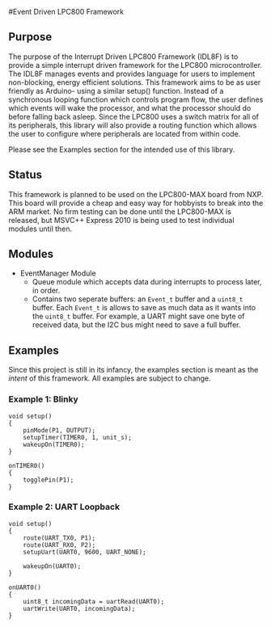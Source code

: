 #Event Driven LPC800 Framework

## Purpose
The purpose of the Interrupt Driven LPC800 Framework (IDL8F) is to provide a 
simple interrupt driven framework for the LPC800 microcontroller. The IDL8F
manages events and provides language for users to implement
non-blocking, energy efficient solutions. This framework aims to be as user
friendly as Arduino- using a similar setup() function. Instead of a synchronous
looping function which controls program flow, the user defines which events will
wake the processor, and what the processor should do before falling back asleep. 
Since the LPC800 uses a switch matrix for all of its peripherals, this library
will also provide a routing function which allows the user to configure where
peripherals are located from within code.

Please see the Examples section for the intended use of this library.

## Status

This framework is planned to be used on the LPC800-MAX board from NXP. This board will
provide a cheap and easy way for hobbyists to break into the ARM market. No firm testing
can be done until the LPC800-MAX is released, but MSVC++ Express 2010 is being used to
test individual modules until then.

## Modules

- EventManager Module
  - Queue module which accepts data during interrupts to process later, in order.
  - Contains two seperate buffers: an `Event_t` buffer and a `uint8_t` buffer. Each `Event_t` is allows to save as much data as it wants into the `uint8_t` buffer. For example, a UART might save one byte of received data, but the I2C bus might need to save a full buffer.

## Examples

Since this project is still in its infancy, the examples section is meant as the _intent_ of this framework. All examples are subject to change.

### Example 1: Blinky

    void setup()
    {
        pinMode(P1, OUTPUT);
        setupTimer(TIMER0, 1, unit_s);
        wakeupOn(TIMER0);
    }

    onTIMER0()
    {
        togglePin(P1);
    }

### Example 2: UART Loopback

    void setup()
    {
        route(UART_TX0, P1);
        route(UART_RX0, P2);
        setupUart(UART0, 9600, UART_NONE);
        
        wakeupOn(UART0);
    }

    onUART0()
    {
        uint8_t incomingData = uartRead(UART0);
        uartWrite(UART0, incomingData);
    }
